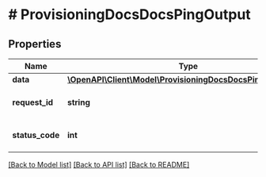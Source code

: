 # # ProvisioningDocsDocsPingOutput

## Properties

Name | Type | Description | Notes
------------ | ------------- | ------------- | -------------
**data** | [**\OpenAPI\Client\Model\ProvisioningDocsDocsPingOutputData**](ProvisioningDocsDocsPingOutputData.md) |  | [optional]
**request_id** | **string** | Unique id for each request | [optional]
**status_code** | **int** | HTTP response status code | [optional]

[[Back to Model list]](../../README.md#models) [[Back to API list]](../../README.md#endpoints) [[Back to README]](../../README.md)
